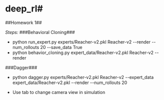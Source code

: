# deep_rl#

##Homework 1##

*Steps:*
###Behavioral Cloning###
* python run_expert.py experts/Reacher-v2.pkl Reacher-v2 --render --num_rollouts 20 --save_data True
* python behavior_cloning.py expert_data/Reacher-v2.pkl Reacher-v2 --render

###Dagger###
* python dagger.py experts/Reacher-v2.pkl Reacher-v2 --expert_data expert_data/Reacher-v2.pkl --render --num_rollouts 20

* Use tab to change camera view in simulation



